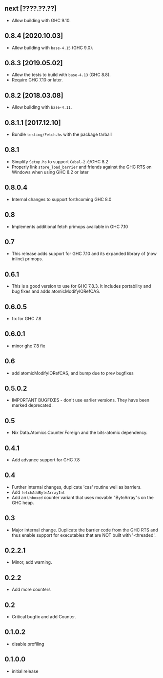 ## next [????.??.??]
* Allow building with GHC 9.10.

## 0.8.4 [2020.10.03]
* Allow building with `base-4.15` (GHC 9.0).

## 0.8.3 [2019.05.02]
* Allow the tests to build with `base-4.13` (GHC 8.8).
* Require GHC 7.10 or later.

## 0.8.2 [2018.03.08]
* Allow building with `base-4.11`.

## 0.8.1.1 [2017.12.10]
* Bundle `testing/Fetch.hs` with the package tarball

## 0.8.1
* Simplify `Setup.hs` to support `Cabal-2.0`/GHC 8.2
* Properly link `store_load_barrier` and friends against the GHC RTS on Windows
  when using GHC 8.2 or later

## 0.8.0.4
* Internal changes to support forthcoming GHC 8.0

## 0.8
* Implements additional fetch primops available in GHC 7.10

## 0.7
* This release adds support for GHC 7.10 and its expanded library of (now inline) primops.

## 0.6.1
* This is a good version to use for GHC 7.8.3.  It includes portability and bug fixes
  and adds atomicModifyIORefCAS.

## 0.6.0.5
* fix for GHC 7.8

## 0.6.0.1
* minor ghc 7.8 fix

## 0.6
* add atomicModifyIORefCAS, and bump due to prev bugfixes

## 0.5.0.2
* IMPORTANT BUGFIXES - don't use earlier versions.  They have been marked deprecated.

## 0.5
* Nix Data.Atomics.Counter.Foreign and the bits-atomic dependency.

## 0.4.1
* Add advance support for GHC 7.8

## 0.4
* Further internal changes, duplicate 'cas' routine well as barriers.
* Add `fetchAddByteArrayInt`
* Add an `Unboxed` counter variant that uses movable "ByteArray"s on the GHC heap.

## 0.3
* Major internal change.  Duplicate the barrier code from the GHC RTS and thus
  enable support for executables that are NOT built with '-threaded'.

## 0.2.2.1
* Minor, add warning.

## 0.2.2
* Add more counters

## 0.2
* Critical bugfix and add Counter.

## 0.1.0.2
* disable profiling

## 0.1.0.0
* initial release
